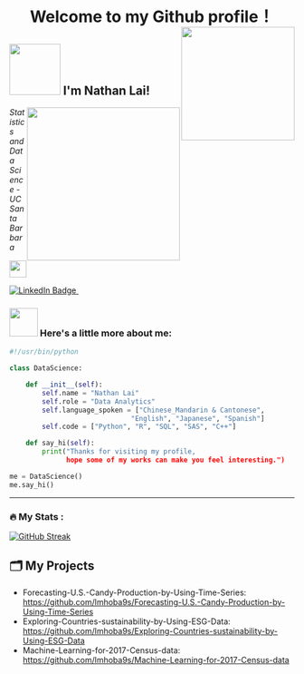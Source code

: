 <h1 align="center">
  Welcome to my Github profile！
  <img align='right'src="https://media.giphy.com/media/ES4Vcv8zWfIt2/giphy.gif" width="200">
</h1>


<h2>
  <img src="https://media.giphy.com/media/26xBwdIuRJiAIqHwA/giphy.gif" width="90px"/>
  I'm Nathan Lai! 
</h2>

<img align='right' src="https://media.giphy.com/media/1GEATImIxEXVR79Dhk/giphy.gif" width="270">
<p><em>Statistics and Data Science - UC Santa Barbara
</a><img src="https://media.giphy.com/media/WUlplcMpOCEmTGBtBW/giphy.gif" width="30"> 
</em></p>

<div id="badges">
  <a href="https://www.linkedin.com/in/nathan-lai-900200251">
    <img src="https://img.shields.io/badge/-Nathan-blue?style=flat-square&logo=linkedin&logoColor=white" alt="LinkedIn Badge"/>
  </a>
  <img src="https://komarev.com/ghpvc/?username=lmhoba9s&style=flat-square&color=blue" alt=""/>
</div>


### <img src="https://media.giphy.com/media/VgCDAzcKvsR6OM0uWg/giphy.gif" width="50"> Here's a little more about me:

```python
#!/usr/bin/python

class DataScience:

    def __init__(self):
        self.name = "Nathan Lai"
        self.role = "Data Analytics"
        self.language_spoken = ["Chinese_Mandarin & Cantonese", 
                              "English", "Japanese", "Spanish"]
        self.code = ["Python", "R", "SQL", "SAS", "C++"]

    def say_hi(self):
        print("Thanks for visiting my profile, 
              hope some of my works can make you feel interesting.")

me = DataScience()
me.say_hi()
```


---

### :fire: My Stats :

[![GitHub Streak](http://github-readme-streak-stats.herokuapp.com?user=lmhoba9s)](https://git.io/streak-stats)


## 🗂️ My Projects

- Forecasting-U.S.-Candy-Production-by-Using-Time-Series: https://github.com/lmhoba9s/Forecasting-U.S.-Candy-Production-by-Using-Time-Series
- Exploring-Countries-sustainability-by-Using-ESG-Data: https://github.com/lmhoba9s/Exploring-Countries-sustainability-by-Using-ESG-Data
- Machine-Learning-for-2017-Census-data: https://github.com/lmhoba9s/Machine-Learning-for-2017-Census-data
